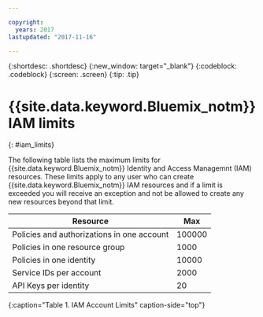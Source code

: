 ```yaml
---

copyright:
  years: 2017
lastupdated: "2017-11-16"

---
```



{:shortdesc: .shortdesc}
{:new_window: target="_blank"}
{:codeblock: .codeblock}
{:screen: .screen}
{:tip: .tip}

# {{site.data.keyword.Bluemix_notm}} IAM limits
{: #iam_limits}

The following table lists the maximum limits for {{site.data.keyword.Bluemix_notm}} Identity and Access Managemnt (IAM) resources. These limits apply to any user who can create {{site.data.keyword.Bluemix_notm}} IAM resources and if a limit is exceeded you will receive an exception and not be allowed to create any new resources beyond that limit.

| Resource | Max |
|----------|---------|
| Policies and authorizations in one account | 100000 | 
| Policies in one resource group | 1000 |
| Policies in one identity | 10000 |
| Service IDs per account | 2000 | 
| API Keys per identity | 20 |
{:caption="Table 1. IAM Account Limits" caption-side="top"}

